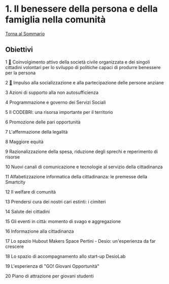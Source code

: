 # 1. Il benessere della persona e della famiglia nella comunità

[Torna al Sommario](/struttura/sommario.md)

## Obiettivi

1 [:link:](/struttura/obiettivi/1.md) Coinvolgimento attivo della società civile organizzata e dei singoli cittadini volontari per lo sviluppo di politiche capaci di produrre benessere per la persona

2 [:link:](/struttura/obiettivi/2.md) Impulso alla socializzazione e alla partecipazione delle persone anziane

3 Azioni di supporto alla non autosufficienza

4 Programmazione e governo dei Servizi Sociali

5 Il CODEBRI: una risorsa importante per il territorio

6 Promozione delle pari opportunità

7 L'affermazione della legalità

8 Maggiore equità

9 Razionalizzazione della spesa, riduzione degli sprechi e reperimento di risorse

10 Nuovi canali di comunicazione e tecnologie al servizio della cittadinanza

11 Alfabetizzazione informatica della cittadinanza: le premesse della Smartcity

12 Il welfare di comunità

13 Prendersi cura dei nostri cari estinti: i cimiteri

14 Salute dei cittadini

15 Gli eventi in città: momento di svago e aggregazione

16 Informazione alla cittadinanza

17 Lo spazio Hubout Makers Space Pertini - Desio: un'esperienza da far crescere

18 Lo spazio di accompagnamento allo start-up DesioLab

19 L'esperienza di "GO! Giovani Opportunità"

20 Piano di attrazione per giovani studenti

